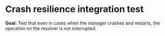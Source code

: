 # Crash resilience integration test

**Goal:** Test that even in cases when the manager crashes and restarts, the operation on the resolver is not interrupted.